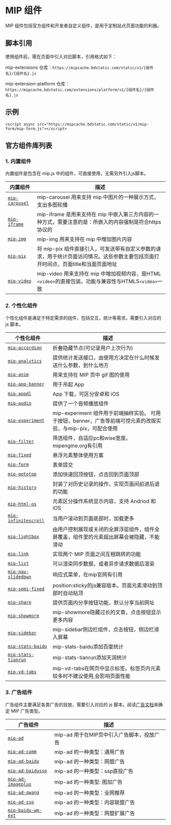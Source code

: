 # MIP 组件

MIP 组件包括官方组件和开发者自定义组件，是用于定制站点页面功能的利器。

## 脚本引用

使用组件前，需在页面中引入对应脚本，引用格式如下：

mip-extensions 仓库：`https://mipcache.bdstatic.com/static/v1/{组件名}/{组件名}.js`

mip-extension-platform 仓库：`https://mipcache.bdstatic.com/extensions/platform/v1/{组件名}/{组件名}.js`

## 示例

```
<script async src="https://mipcache.bdstatic.com/static/v1/mip-form/mip-form.js"></script>
```

## 官方组件库列表

### 1. 内置组件

内置组件是包含在 mip.js 中的组件，可直接使用，无需另外引入js脚本。

| 内置组件 | 描述 |
| --------- | ----------- |
| [`mip-carousel`](https://github.com/mipengine/mip/blob/master/src/components/mip-carousel.js) | mip-carousel 用来支持 mip 中图片的一种展示方式，支出多图轮播 |
| [`mip-iframe`](https://github.com/mipengine/mip/blob/master/src/components/mip-iframe.js) | mip-iframe 是用来支持在 mip 中嵌入第三方内容的一种方式，需要注意的是：所嵌入的内容强制是符合https协议的 |
| [`mip-img`](https://github.com/mipengine/mip/blob/master/src/components/mip-img.js) | mip-img 用来支持在 mip 中增加图片内容 |
| [`mip-pix`](https://github.com/mipengine/mip/blob/master/src/components/mip-pix.js) | 将 mip-pix 组件直接引入，可发送带有自定义参数的请求，用于统计页面访问情况。这些参数主要包括页面打开时间点，页面title和当面页面地址 |
| [`mip-video`](https://github.com/mipengine/mip/blob/master/src/components/mip-video.js) | mip-video 用来支持在 mip 中增加视频内容，是HTML `<video>`的直接包装。功能与兼容性与HTML5`<video>`一致 |

### 2. 个性化组件

个性化组件是满足于特定需求的组件，包括交互，统计等需求。需要引入对应的 js 脚本。

| 个性化组件 | 描述 |
| --------- | ----------- |
| [`mip-accordion`](https://github.com/mipengine/mip-extensions/tree/master/mip-accordion) | 折叠隐藏节点(可记录用户上次行为) |
| [`mip-analytics`](https://github.com/mipengine/mip-extensions/tree/master/mip-analytics) | 提供统计发送接口，由使用方决定在什么时候发送什么参数，到什么地方 |
| [`mip-anim`](https://github.com/mipengine/mip-extensions/tree/master/mip-anim) | 用来支持在 MIP 页中 gif 图的使用 |
| [`mip-app-banner`](https://github.com/mipengine/mip-extensions/tree/master/mip-app-banner) | 用于吊起 App |
| [`mip-appdl`](https://github.com/mipengine/mip-extensions/tree/master/mip-appdl) | App 下载，可区分安卓和 iOS |
| [`mip-audio`](https://github.com/mipengine/mip-extensions/tree/master/mip-audio) | 提供了一个音频播放组件 |
| [`mip-experiment`](https://github.com/mipengine/mip-extensions/tree/master/mip-experiment) | mip-experiment 组件用于前端抽样实验。  可用于按钮，banner，广告等前端可控元素的改版实验，与mip-pix，可配合使用 |
| [`mip-filter`](https://github.com/mipengine/mip-extensions/tree/master/mip-filter) | 筛选组件，自适应pc和wise宽度。mipengine.org有引用 |
| [`mip-fixed`](https://github.com/mipengine/mip-extensions/tree/master/mip-fixed) | 悬浮元素整体使用方案 |
| [`mip-form`](https://github.com/mipengine/mip-extensions/tree/master/mip-form) | 表单提交 |
| [`mip-gototop`](https://github.com/mipengine/mip-extensions/tree/master/mip-gototop) | 添加快速回顶按钮，点击回到页面顶部 |
| [`mip-history`](https://github.com/mipengine/mip-extensions/tree/master/mip-history) | 封装了对历史记录的操作，实现页面间前进后退的功能 |
| [`mip-html-os`](https://github.com/mipengine/mip-extensions/tree/master/mip-html-os) | 元素区分操作系统显示内容，支持 Andriod 和 iOS |
| [`mip-infinitescroll`](https://github.com/mipengine/mip-extensions/tree/master/mip-infinitescroll) | 当用户滚动到页面底部时，加载更多 |
| [`mip-lightbox`](https://github.com/mipengine/mip-extensions/tree/master/mip-lightbox) | 由用户控制展现或关闭的全屏浮层组件，组件全屏覆盖，组件里的元素超出屏幕会被隐藏，不能滑动 |
| [`mip-link`](https://github.com/mipengine/mip-extensions/tree/master/mip-link) | 实现两个 MIP 页面之间互相跳转的功能 |
| [`mip-list`](https://github.com/mipengine/mip-extensions/tree/master/mip-list) | 可以渲染同步数据，或者异步请求数据后渲染 |
| [`mip-nav-slidedown`](https://github.com/mipengine/mip-extensions/tree/master/mip-nav-slidedown) | 响应式菜单，在mip官网有引用 |
| [`mip-semi-fixed`](https://github.com/mipengine/mip-extensions/tree/master/mip-semi-fixed) | position:sticky的js兼容版本。页面元素滑动到顶部时自动贴顶 |
| [`mip-share`](https://github.com/mipengine/mip-extensions/tree/master/mip-share) | 提供页面内分享按钮功能，默认分享当前网址 |
| [`mip-showmore`](https://github.com/mipengine/mip-extensions/tree/master/mip-showmore) | mip-showmore隐藏过长的文章，点击按钮显示更多内容 |
| [`mip-sidebar`](https://github.com/mipengine/mip-extensions/tree/master/mip-sidebar) | mip-sidebar侧边栏组件，点击按钮，侧边栏滑入屏幕 |
| [`mip-stats-baidu`](https://github.com/mipengine/mip-extensions/tree/master/mip-stats-baidu) | mip-stats-baidu添加百度统计 |
| [`mip-stats-tianrun`](https://github.com/mipengine/mip-extensions/tree/master/mip-stats-tianrun) | mip-stats-tianrun添加天润统计 |
| [`mip-vd-tabs`](https://github.com/mipengine/mip-extensions/tree/master/mip-vd-tabs) | mip-vd-tabs在网页中显示标签。标签页内元素较多时不建议使用,会影响页面性能 |

### 3. 广告组件

广告组件主要满足各类广告的投放，需要引入对应的 js 脚本。阅读[广告文档](//www.mipengine.org/examples/mip-ad/mip-ad.html)来确定 MIP 广告类型。

| 广告组件 | 描述 |
| --------- | ----------- |
| [`mip-ad`](https://github.com/mipengine/mip-extensions/tree/master/mip-ad) | mip-ad 用于在MIP页中引入广告脚本，投放广告 |
| [`mip-ad-comm`](https://github.com/mipengine/mip-extensions/tree/master/mip-ad-comm) | mip-ad 的一种类型：通用广告 |
| [`mip-ad-baidu`](https://github.com/mipengine/mip-extensions/tree/master/mip-ad-baidu) | mip-ad 的一种类型：网盟广告 |
| [`mip-ad-baidussp`](https://github.com/mipengine/mip-extensions/tree/master/mip-ad-baidussp) | mip-ad 的一种类型：ssp直投广告 |
| [`mip-ad-imageplus`](https://github.com/mipengine/mip-extensions/tree/master/mip-ad-imageplus) | mip-ad 的一种类型: 图加广告 |
| [`mip-ad-qwang`](https://github.com/mipengine/mip-extensions/tree/master/mip-ad-qwang) | mip-ad 的一种类型：全网推荐 |
| [`mip-ad-ssp`](https://github.com/mipengine/mip-extensions/tree/master/mip-ad-ssp) | mip-ad 的一种类型：内容联盟广告 |
| [`mip-baidu-wm-ext`](https://github.com/mipengine/mip-extensions/tree/master/mip-baidu-wm-ext) | mip-ad 的一种类型：网盟扩展广告 |